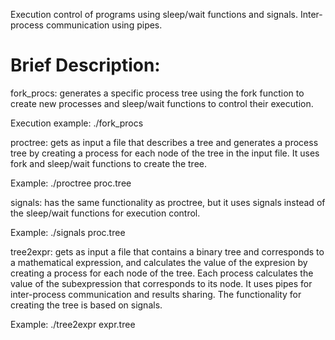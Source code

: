 Execution control of programs using sleep/wait functions and signals. Inter-process communication using pipes.

# Brief Description:

fork_procs: generates a specific process tree using the fork function to create new processes and sleep/wait functions to control their execution.

Execution example:
./fork_procs

proctree: gets as input a file that describes a tree and generates a process tree by creating a process for each node of the tree in the input file. It uses fork and sleep/wait functions to create the tree.

Example:
./proctree proc.tree

signals: has the same functionality as proctree, but it uses signals instead of the sleep/wait functions for execution control.

Example:
./signals proc.tree

tree2expr: gets as input a file that contains a binary tree and corresponds to a mathematical expression, and calculates the value of the expresion by creating a process for each node of the tree. Each process calculates the value of the subexpression that corresponds to its node. It uses pipes for inter-process communication and results sharing. The functionality for creating the tree is based on signals.

Example:
./tree2expr expr.tree
